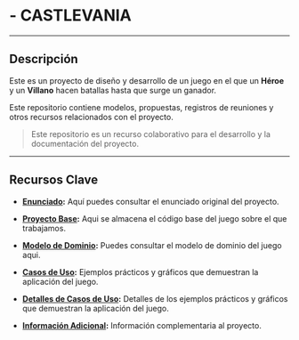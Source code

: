 # - CASTLEVANIA

---

## Descripción 

Este es un proyecto de diseño y desarrollo de un juego en el que un **Héroe** y un **Villano** hacen batallas hasta que surge un ganador.

Este repositorio contiene modelos, propuestas, registros de reuniones y otros recursos relacionados con el proyecto.

> Este repositorio es un recurso colaborativo para el desarrollo y la documentación del proyecto.

---

## Recursos Clave 

- **[Enunciado](https://github.com/puntoReflex/pyBatalla/tree/main):** Aquí puedes consultar el enunciado original del proyecto.

- **[Proyecto Base](https://github.com/federicobolanos/23-24-IdSw2-SDD/tree/main/ProyectoJava/GuerreroVsVampiro):** Aqui se almacena el código base del juego sobre el que trabajamos.

- **[Modelo de Dominio](https://github.com/federicobolanos/23-24-IdSw2-SDD/tree/main/images/modelosUML/modelosUML):** Puedes consultar el modelo de dominio del juego aqui.

- **[Casos de Uso](https://github.com/federicobolanos/23-24-IdSw2-SDD/tree/main/images/CDUs):** Ejemplos prácticos y gráficos que demuestran la aplicación del juego.

- **[Detalles de Casos de Uso](https://github.com/federicobolanos/23-24-IdSw2-SDD/tree/main/images/DetallesCDU):** Detalles de los ejemplos prácticos y gráficos que demuestran la aplicación del juego.

- **[Información Adicional](/tree/main/Logo):** Información complementaria al proyecto.
